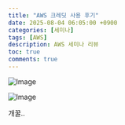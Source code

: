 ```yaml
---
title: "AWS 크레딧 사용 후기"
date: 2025-08-04 06:05:00 +0900
categories: [세미나]
tags: [AWS]
description: AWS 세미나 리뷰
toc: true
comments: true
---
```


![Image](https://prod-files-secure.s3.us-west-2.amazonaws.com/e6db513d-ec54-40ff-aa74-2487b0bcfe15/cbc1a9b5-0f11-4612-9773-3f2325d7d979/Untitled.png?X-Amz-Algorithm=AWS4-HMAC-SHA256&X-Amz-Content-Sha256=UNSIGNED-PAYLOAD&X-Amz-Credential=ASIAZI2LB466XWXSJZ3L%2F20250804%2Fus-west-2%2Fs3%2Faws4_request&X-Amz-Date=20250804T072122Z&X-Amz-Expires=3600&X-Amz-Security-Token=IQoJb3JpZ2luX2VjEAcaCXVzLXdlc3QtMiJGMEQCIG%2FKmGa2F%2FnhirFcfID9ZPMgO8cAWxYSHez%2FLRw5ZLVBAiBtAH19sZdamUvAJq4wKMN7uGyQDuY%2BY3clD%2Fib%2FwfZfSr%2FAwhAEAAaDDYzNzQyMzE4MzgwNSIMiCOutejnuEI%2Bc9RrKtwDUj9bbyMAW4mc54U1Qjh5K06U%2FrVHYu8xEESWmgdQ9O0WoHs9d9uo2jWf%2BmK94TpCwW66v39AtCIGXVQ8%2Fhghq%2BU4%2FovJC%2Fj%2B2ugzptFk6Xuk56Fy81%2F1C9dXUf%2BEWgU42bJh7fSpFWxr3uxglOR6W%2BcSFG1KYDAkIQDNZYcACnUrF3el6WffIPooG9rlNDenDPdu2%2FP7koGKL94tZB6gExl156AydvvRxTQ3OLgmHjpWk3%2FktzKMp3w7PEWIs%2BPd4ludLG0N8tLYp6AYseNE04zGSbJR3ko9a0UCvQaKUlVV7kcKm%2FR7OmNTrUURmqjwPv%2Fmxe6%2BFp0KihHT%2BxjGw43coroitkyk2B0Dm9Wfj7rPFcaFEEajCvYpwDcBH5nCEIhiE5Fi38DKCg2E7uiHOr%2B9z77zAQ2gz9sLrKKMgCtpbBcJS203lEwVmweiEj2Rszjx1%2BO%2BfkyniE6B4mHZ52cA57Tc%2FyxP9wLAaT8%2FrKoPZU8mcIWHFCipXJokeNpzcMoQgq0rsciUlN0RYrVO1nDpKfdyCtIq%2BcvTeRaOa2Os8YSLixmSk3QHVDadyfkDZkTd8UsDugp8hU2ezw3rorU%2FsKnxcK7UueR4cBw2J3UDEDiN7X0gtxq85MUwo7fBxAY6pgFRjJUxVZkX6BGbf60nRMWjrpRTQaORA5OQ3%2BzkyG%2FPEQFJn6x9bSHbPcl5sJUSy8vO63NciczQYXRtUlymq8Eo6Di2%2Fb9m3MOa7JNYenqx0yfx1N0erU8NC9jxpbi%2BnjVsQuBjVUB2dHDhhsGQzsQPQ6ksmsbKS7K1SvigB12DHHmIPpMG69z0llgmfPgIzkwjyZNLW0AZcrzqxpxB8TKk9H1O7igz&X-Amz-Signature=d1e39ede5c7ed0752850c36a989c68031650a0d06d57c5fb61f4f562f75e6e4c&X-Amz-SignedHeaders=host&x-amz-checksum-mode=ENABLED&x-id=GetObject)

![Image](https://prod-files-secure.s3.us-west-2.amazonaws.com/e6db513d-ec54-40ff-aa74-2487b0bcfe15/8f47db20-7ff3-4770-9d09-ae9a2f6ec019/Untitled.png?X-Amz-Algorithm=AWS4-HMAC-SHA256&X-Amz-Content-Sha256=UNSIGNED-PAYLOAD&X-Amz-Credential=ASIAZI2LB466XWXSJZ3L%2F20250804%2Fus-west-2%2Fs3%2Faws4_request&X-Amz-Date=20250804T072122Z&X-Amz-Expires=3600&X-Amz-Security-Token=IQoJb3JpZ2luX2VjEAcaCXVzLXdlc3QtMiJGMEQCIG%2FKmGa2F%2FnhirFcfID9ZPMgO8cAWxYSHez%2FLRw5ZLVBAiBtAH19sZdamUvAJq4wKMN7uGyQDuY%2BY3clD%2Fib%2FwfZfSr%2FAwhAEAAaDDYzNzQyMzE4MzgwNSIMiCOutejnuEI%2Bc9RrKtwDUj9bbyMAW4mc54U1Qjh5K06U%2FrVHYu8xEESWmgdQ9O0WoHs9d9uo2jWf%2BmK94TpCwW66v39AtCIGXVQ8%2Fhghq%2BU4%2FovJC%2Fj%2B2ugzptFk6Xuk56Fy81%2F1C9dXUf%2BEWgU42bJh7fSpFWxr3uxglOR6W%2BcSFG1KYDAkIQDNZYcACnUrF3el6WffIPooG9rlNDenDPdu2%2FP7koGKL94tZB6gExl156AydvvRxTQ3OLgmHjpWk3%2FktzKMp3w7PEWIs%2BPd4ludLG0N8tLYp6AYseNE04zGSbJR3ko9a0UCvQaKUlVV7kcKm%2FR7OmNTrUURmqjwPv%2Fmxe6%2BFp0KihHT%2BxjGw43coroitkyk2B0Dm9Wfj7rPFcaFEEajCvYpwDcBH5nCEIhiE5Fi38DKCg2E7uiHOr%2B9z77zAQ2gz9sLrKKMgCtpbBcJS203lEwVmweiEj2Rszjx1%2BO%2BfkyniE6B4mHZ52cA57Tc%2FyxP9wLAaT8%2FrKoPZU8mcIWHFCipXJokeNpzcMoQgq0rsciUlN0RYrVO1nDpKfdyCtIq%2BcvTeRaOa2Os8YSLixmSk3QHVDadyfkDZkTd8UsDugp8hU2ezw3rorU%2FsKnxcK7UueR4cBw2J3UDEDiN7X0gtxq85MUwo7fBxAY6pgFRjJUxVZkX6BGbf60nRMWjrpRTQaORA5OQ3%2BzkyG%2FPEQFJn6x9bSHbPcl5sJUSy8vO63NciczQYXRtUlymq8Eo6Di2%2Fb9m3MOa7JNYenqx0yfx1N0erU8NC9jxpbi%2BnjVsQuBjVUB2dHDhhsGQzsQPQ6ksmsbKS7K1SvigB12DHHmIPpMG69z0llgmfPgIzkwjyZNLW0AZcrzqxpxB8TKk9H1O7igz&X-Amz-Signature=0bbfe0c6eeaec379057f0c0fd869e3c79a2d19bcd302459d9fd8f9a7a1ad02cd&X-Amz-SignedHeaders=host&x-amz-checksum-mode=ENABLED&x-id=GetObject)

개꿀..


